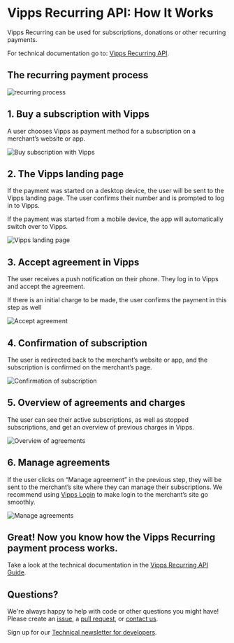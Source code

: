 <!-- START_METADATA
---
title: How It Works
sidebar_position: 10
---
END_METADATA -->

# Vipps Recurring API: How It Works

Vipps Recurring can be used for subscriptions, donations or other recurring payments.

For technical documentation go to:
[Vipps Recurring API](https://github.com/vippsas/vipps-recurring-api).

## The recurring payment process

![recurring process](images/vipps-recurring-api-howitworks/vipps-recurring-process.svg)


## 1. Buy a subscription with Vipps

A user chooses Vipps as payment method for a subscription on a merchant’s website or app.

![Buy subscription with Vipps](images/vipps-recurring-api-howitworks/vipps-recurring-step1.svg)

## 2. The Vipps landing page

If the payment was started on a desktop device, the user will be sent to the Vipps landing page.
The user confirms their number and is prompted to log in to Vipps.

If the payment was started from a mobile device, the app will automatically switch over to Vipps.

![Vipps landing page](images/vipps-recurring-api-howitworks/vipps-recurring-step2.png)

## 3. Accept agreement in Vipps

The user receives a push notification on their phone. They log in to Vipps and accept the agreement.

If there is an initial charge to be made, the user confirms the payment in this step as well

![Accept agreement](images/vipps-recurring-api-howitworks/vipps-recurring-step3.png)

## 4. Confirmation of subscription

The user is redirected back to the merchant’s website or app, and the subscription is confirmed on the merchant’s page.

![Confirmation of subscription](images/vipps-recurring-api-howitworks/vipps-recurring-step4.svg)

## 5. Overview of agreements and charges

The user can see their active subscriptions, as well as stopped subscriptions, and get an overview of previous charges in Vipps.

![Overview of agreements](images/vipps-recurring-api-howitworks/vipps-recurring-step5.png)

## 6. Manage agreements

If the user clicks on “Manage agreement” in the previous step, they will be sent to the merchant’s site where they can manage their subscriptions. We recommend using [Vipps Login](https://github.com/vippsas/vipps-login-api) to make login to the merchant’s site go smoothly.

![Manage agreements](images/vipps-recurring-api-howitworks/vipps-recurring-step6.svg)

## Great! Now you know how the Vipps Recurring payment process works.

Take a look at the technical documentation in the [Vipps Recurring API Guide](vipps-recurring-api.md).

## Questions?

We're always happy to help with code or other questions you might have!
Please create an [issue](https://github.com/vippsas/vipps-recurring-api/issues),
a [pull request](https://github.com/vippsas/vipps-recurring-api/pulls),
or [contact us](https://github.com/vippsas/vipps-developers/blob/master/contact.md).

Sign up for our [Technical newsletter for developers](https://github.com/vippsas/vipps-developers/tree/master/newsletters).
